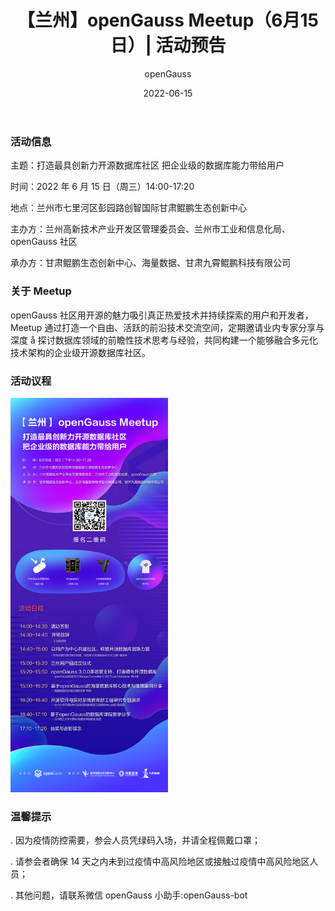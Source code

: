 ﻿---
title: '【兰州】openGauss Meetup（6月15日）| 活动预告'
time: '2022/06/15'
date: '2022-06-15'
category: 'events'
tags: '会议'
label: '线下'
location: '兰州'
img: '/category/events/2022-06-15/banner1.png'
img_mobile: '/category/events/2022-06-15/banner1.png'
link: '/zh/events/2022-06-15/meetup.html'
author: 'openGauss'
summary: ''
---

### 活动信息

主题：打造最具创新力开源数据库社区 把企业级的数据库能力带给用户

时间：2022 年 6 月 15 日（周三）14:00-17:20

地点：兰州市七里河区彭园路创智国际甘肃鲲鹏生态创新中心

主办方：兰州高新技术产业开发区管理委员会、兰州市工业和信息化局、openGauss 社区

承办方：甘肃鲲鹏生态创新中心、海量数据、甘肃九霄鲲鹏科技有限公司

### 关于 Meetup

openGauss 社区用开源的魅力吸引真正热爱技术并持续探索的用户和开发者，Meetup 通过打造一个自由、活跃的前沿技术交流空间，定期邀请业内专家分享与深度 å 探讨数据库领域的前瞻性技术思考与经验，共同构建一个能够融合多元化技术架构的企业级开源数据库社区。

### 活动议程

<img src="./poster1.png" style="width: 50%">

### 温馨提示

. 因为疫情防控需要，参会人员凭绿码入场，并请全程佩戴口罩；

. 请参会者确保 14 天之内未到过疫情中高风险地区或接触过疫情中高风险地区人员；

. 其他问题，请联系微信 openGauss 小助手:openGauss-bot
